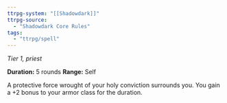 ```yaml
---
ttrpg-system: "[[Shadowdark]]"
ttrpg-source: 
  - "Shadowdark Core Rules"
tags:
  - "ttrpg/spell"
---
```

*Tier 1, priest*

**Duration:** 5 rounds
**Range:** Self

A protective force wrought of your holy conviction surrounds you. You gain a +2 bonus to your armor class for the duration.
